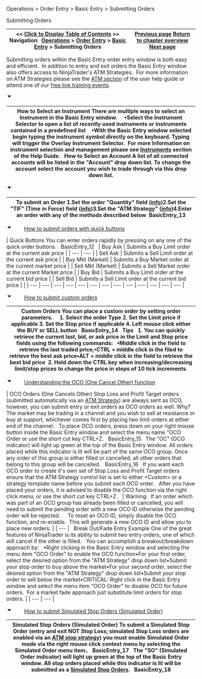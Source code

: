 ﻿


Operations \> Order Entry \> Basic Entry \> Submitting Orders






















Submitting Orders







| \<\< [Click to Display Table of Contents](submitting_orders_basic_entry.md) \>\> **Navigation:**     [Operations](operations.md) \> [Order Entry](order_entry.md) \> [Basic Entry](basic_entry.md) \> Submitting Orders | [Previous page](display_overview_basic_entry.md) [Return to chapter overview](basic_entry.md) [Next page](modifying_and_cancelling_orders_basic_entry.md) |
| --- | --- |














Submitting orders within the Basic Entry order entry window is both easy and efficient.  In addition to entry and exit orders the Basic Entry window also offers access to NinjaTrader's ATM Strategies.  For more information on ATM Strategies please see the [ATM section](advanced_trade_management_atm.md) of the user help guide or attend one of our [free live training events](https://ninjatrader.com/futures/livestreams).


![tog_minus](tog_minus.gif)




| How to Select an Instrument There are multiple ways to select an Instrument in the Basic Entry window.     •Select the Instrument Selector to open a list of recently used instruments or instruments contained in a predefined list    •With the Basic Entry window selected begin typing the instrument symbol directly on the keyboard. Typing will trigger the Overlay Instrument Selector.  For more Information on instrument selection and management please see [Instruments](instruments.md) section of the Help Guide.   How to Select an Account A list of all connected accounts will be listed in the "Account" drop down list. To change the account select the account you wish to trade through via this drop down list. |
| --- |



![tog_minus](tog_minus.gif)




| To submit an Order 1\.Set the order "Quantity" field ([info](quantity_selector.md))2\.Set the "TIF" (Time in Force) field ([info](tif_selector.md))3\.Set the "ATM Strategy" ([info](atm_strategy_parameters.md))4\.Enter an order with any of the methods described below  BasicEntry_13 |
| --- |



![tog_minus](tog_minus.gif)        [How to submit orders with quick buttons](javascript:HMToggle('toggle','HowToSubmitOrdersWithQuickButtons','HowToSubmitOrdersWithQuickButtons_ICON'))




| Quick Buttons You can enter orders rapidly by pressing on any one of the quick order buttons.   BasicEntry_12     | Buy Ask | Submits a Buy Limit order at the current ask price | | --- | --- | | Sell Ask | Submits a Sell Limit order at the current ask price | | Buy Mkt (Market) | Submits a Buy Market order at the current market price | | Sell Mkt (Market) | Submits a Sell Market order at the current Market price | | Buy Bid | Submits a Buy Limit order at the current bid price | | Sell Bid | Submits a Sell Limit order at the current bid price | |
| --- | --- | --- | --- | --- | --- | --- | --- | --- | --- | --- | --- | --- |



![tog_minus](tog_minus.gif)        [How to submit custom orders](javascript:HMToggle('toggle','HowToSubmitCustomOrders','HowToSubmitCustomOrders_ICON'))




| Custom Orders You can place a custom order by setting order parameters.     1\. Select the order Type 2\. Set the Limit price if applicable  3\. Set the Stop price if applicable 4\. Left mouse click either the BUY or SELL button   BasicEntry_14   Tips   1\. You can quickly retrieve the current last, bid, or ask price in the Limit and Stop price fields using the following commands:   •Middle click in the field to retrieve the last traded price,•CTRL \+ middle click in the filed to retrieve the best ask price•ALT \+ middle click in the field to retrieve the best bid price  2\. Hold down the CTRL key when increasing/decreasing limit/stop prices to change the price in steps of 10 tick increments. |
| --- |



![tog_minus](tog_minus.gif)        [Understanding the OCO (One Cancel Other) function](javascript:HMToggle('toggle','UnderstandingTheOcooneCancelOtherFunction','UnderstandingTheOcooneCancelOtherFunction_ICON'))




| OCO Orders (One Cancels Other) Stop Loss and Profit Target orders (submitted automatically via an [ATM Strategy](atm_strategy.md)) are always sent as OCO, however, you can submit entry or exit orders as OCO orders as well. Why? The market may be trading in a channel and you wish to sell at resistance or buy at support, whichever comes first by placing two limit orders at either end of the channel.    To place OCO orders, press down on your right mouse button inside the Basic Entry window and select the menu name "OCO Order or use the short cut key CTRL\+Z.   BasicEntry_15   The "OC" (OCO indicator) will light up green at the top of the Basic Entry window. All orders placed while this indicator is lit will be part of the same OCO group. Once any order of this group is either filled or cancelled, all other orders that belong to this group will be cancelled.    BasicEntry_16   If you want each OCO order to create it's own set of Stop Loss and Profit Target orders ensure that the ATM Strategy control list is set to either \<Custom\> or a strategy template name before you submit each OCO order.   After you have placed your orders, it is advised to disable the OCO function via the right click menu, or use the short cut key CTRL\+Z.     | Warning:  If an order which was part of an OCO group has already been filled or cancelled, you will need to submit the pending order with a new OCO ID otherwise the pending order will be rejected.     To reset an OCO ID, simply disable the OCO function, and re\-enable.  This will generate a new OCO ID and allow you to place new orders. | | --- |      Break Out/Fade Entry Example One of the great features of NinjaTrader is its ability to submit two entry orders, one of which will cancel if the other is filled.   You can accomplish a breakout/breakdown approach by:   •Right clicking in the Basic Entry window and selecting the menu item "OCO Order" to enable the OCO function•For your first order, select the desired option from the "ATM Strategy" drop down list•Submit your stop order to buy above the market•For your second order, select the desired option from the "ATM Strategy" drop down list•Submit your stop order to sell below the market•CRITICAL: Right click in the Basic Entry window and select the menu item "OCO Order" to disable OCO for future orders.  For a market fade approach just substitute limit orders for stop orders. |
| --- | --- |



![tog_minus](tog_minus.gif)        [How to submit Simulated Stop Orders (Simulated Order)](javascript:HMToggle('toggle','HowToSubmitSimulatedStopOrderssimulatedOrder','HowToSubmitSimulatedStopOrderssimulatedOrder_ICON'))




| Simulated Stop Orders (Simulated Order) To submit a Simulated Stop Order (entry and exit NOT Stop Loss; simulated Stop Loss orders are enabled via an [ATM stop strategy](stop_strategy.md)) you must enable Simulated Order mode via the right mouse click context menu by selecting the Simulated Order menu item..   BasicEntry_17   The "SO" (Simulated Order indicator) will light up green at the top of the Basic Entry window. All stop orders placed while this indicator is lit will be submitted as a [Simulated Stop Orders](simulated_stop_orders.md).   BasicEntry_18 |
| --- |










